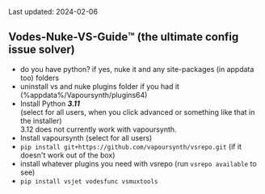 Last updated: 2024-02-06

## Vodes-Nuke-VS-Guide™️ (the ultimate config issue solver)


- do you have python? if yes, nuke it and any site-packages (in appdata too)  folders
- uninstall vs and nuke plugins folder if you had it (%appdata%/Vapoursynth/plugins64) 
- Install Python ***3.11*** <br>(select for all users, when you click advanced or something like that in the installer)<br>
    3.12 does not currently work with vapoursynth.
- Install vapoursynth (select for all users)
- `pip install git+https://github.com/vapoursynth/vsrepo.git` (if it doesn't work out of the box) 
- install whatever plugins you need with vsrepo (run `vsrepo available` to see)
- `pip install vsjet vodesfunc vsmuxtools`
